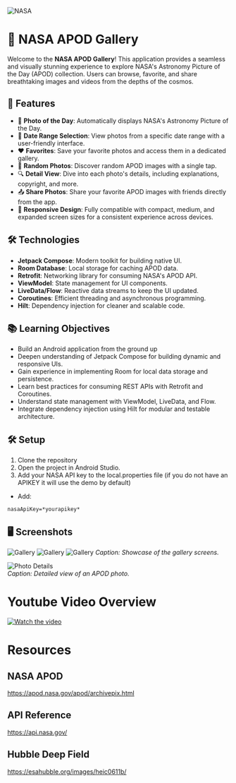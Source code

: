 ![NASA](assets/nasalogo.jpg) 

# 🌌 NASA APOD Gallery

Welcome to the **NASA APOD Gallery**! This application provides a seamless and visually stunning experience to explore NASA's Astronomy Picture of the Day (APOD) collection. Users can browse, favorite, and share breathtaking images and videos from the depths of the cosmos.

## 🚀 Features

- 🌠 **Photo of the Day**: Automatically displays NASA's Astronomy Picture of the Day.
- 📅 **Date Range Selection**: View photos from a specific date range with a user-friendly interface.
- ❤️ **Favorites**: Save your favorite photos and access them in a dedicated gallery.
- 🔀 **Random Photos**: Discover random APOD images with a single tap.
- 🔍 **Detail View**: Dive into each photo's details, including explanations, copyright, and more.
- 📤 **Share Photos**: Share your favorite APOD images with friends directly from the app.
- 📱 **Responsive Design**: Fully compatible with compact, medium, and expanded screen sizes for a consistent experience across devices.

## 🛠️ Technologies

- **Jetpack Compose**: Modern toolkit for building native UI.
- **Room Database**: Local storage for caching APOD data.
- **Retrofit**: Networking library for consuming NASA's APOD API.
- **ViewModel**: State management for UI components.
- **LiveData/Flow**: Reactive data streams to keep the UI updated.
- **Coroutines**: Efficient threading and asynchronous programming.
- **Hilt**: Dependency injection for cleaner and scalable code.

## 📚 Learning Objectives

- Build an Android application from the ground up
- Deepen understanding of Jetpack Compose for building dynamic and responsive UIs.
- Gain experience in implementing Room for local data storage and persistence.
- Learn best practices for consuming REST APIs with Retrofit and Coroutines.
- Understand state management with ViewModel, LiveData, and Flow.
- Integrate dependency injection using Hilt for modular and testable architecture.


## 🛠️ Setup

1. Clone the repository
2. Open the project in Android Studio.
3. Add your NASA API key to the local.properties file (if you do not have an APIKEY it will use the demo by default)
- Add:
```
nasaApiKey=*yourapikey*
```

## 🖥️ Screenshots

![Gallery](assets/Gallery_Bottom_Bar.png)  ![Gallery](assets/Gallery_Rail_Bar.png)
![Gallery](assets/Gallery_Drawer.png)
*Caption: Showcase of the gallery screens.*

![Photo Details](assets/photo_description.png)  
*Caption: Detailed view of an APOD photo.*


# Youtube Video Overview

[![Watch the video](https://img.youtube.com/vi/x_o7ymNO-Cc/0.jpg)](https://www.youtube.com/shorts/x_o7ymNO-Cc)

# Resources

## NASA APOD
https://apod.nasa.gov/apod/archivepix.html

## API Reference
https://api.nasa.gov/

## Hubble Deep Field
https://esahubble.org/images/heic0611b/
